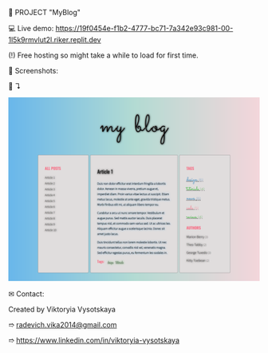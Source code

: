 📒 PROJECT "MyBlog"

💻 Live demo: https://19f0454e-f1b2-4777-bc71-7a342e93c981-00-1l5k9rmvlut2l.riker.replit.dev

(!) Free hosting so might take a while to load for first time.


👀 Screenshots:

📸 ↴︎

![Alt Text](./images/screenshots/1.MyBlog.png)


✉ Contact:

Created by Viktoryia Vysotskaya

➱ radevich.vika2014@gmail.com

➱ https://www.linkedin.com/in/viktoryia-vysotskaya